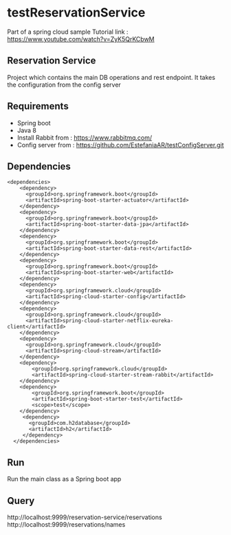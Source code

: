 # testReservationService
Part of a spring cloud sample
Tutorial link : https://www.youtube.com/watch?v=ZyK5QrKCbwM

## Reservation Service
Project which contains the main DB operations and rest endpoint. It takes the configuration from the config server

## Requirements
- Spring boot
- Java 8
- Install Rabbit from : https://www.rabbitmq.com/
- Config server from : https://github.com/EstefaniaAR/testConfigServer.git

## Dependencies
    <dependencies>
        <dependency>
          <groupId>org.springframework.boot</groupId>
          <artifactId>spring-boot-starter-actuator</artifactId>
        </dependency>
        <dependency>
          <groupId>org.springframework.boot</groupId>
          <artifactId>spring-boot-starter-data-jpa</artifactId>
        </dependency>
        <dependency>
          <groupId>org.springframework.boot</groupId>
          <artifactId>spring-boot-starter-data-rest</artifactId>
        </dependency>
        <dependency>
          <groupId>org.springframework.boot</groupId>
          <artifactId>spring-boot-starter-web</artifactId>
        </dependency>
        <dependency>
          <groupId>org.springframework.cloud</groupId>
          <artifactId>spring-cloud-starter-config</artifactId>
        </dependency>
        <dependency>
          <groupId>org.springframework.cloud</groupId>
          <artifactId>spring-cloud-starter-netflix-eureka-client</artifactId>
        </dependency>
        <dependency>
          <groupId>org.springframework.cloud</groupId>
          <artifactId>spring-cloud-stream</artifactId>
        </dependency>
        <dependency>
            <groupId>org.springframework.cloud</groupId>
            <artifactId>spring-cloud-starter-stream-rabbit</artifactId>
        </dependency>
        <dependency>
            <groupId>org.springframework.boot</groupId>
            <artifactId>spring-boot-starter-test</artifactId>
            <scope>test</scope>
        </dependency>
         <dependency>
           <groupId>com.h2database</groupId>
           <artifactId>h2</artifactId>
         </dependency>
      </dependencies>
 
 ## Run
 Run the main class as a Spring boot app 
 ## Query
 http://localhost:9999/reservation-service/reservations
 http://localhost:9999/reservations/names
 
